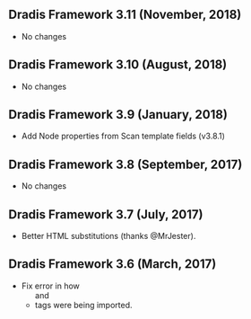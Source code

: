 ## Dradis Framework 3.11 (November, 2018) #

*   No changes


## Dradis Framework 3.10 (August, 2018) #

*   No changes


## Dradis Framework 3.9 (January, 2018) #

*   Add Node properties from Scan template fields (v3.8.1)


## Dradis Framework 3.8 (September, 2017) ##

*   No changes


## Dradis Framework 3.7 (July, 2017) ##

*   Better HTML substitutions (thanks @MrJester).


## Dradis Framework 3.6 (March, 2017) ##

*   Fix error in how <ul> and <li> tags were being imported.
